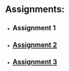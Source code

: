# Assignments:

- ## Assignment 1
- ## [Assignment 2](Assignment2.md)
- ## [Assignment 3](Assignment3.md)